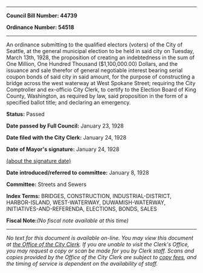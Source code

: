 

********

**Council Bill Number: 44739**
   
**Ordinance Number: 54518**
********

 An ordinance submitting to the qualified electors (voters) of the City of Seattle, at the general municipal election to be held in said city on Tuesday, March 13th, 1928, the proposition of creating an indebtedness in the sum of One Million, One Hundred Thousand ($1,100,000.00) Dollars, and the issuance and sale therefor of general negotiable interest bearing serial coupon bonds of said city in said amount, for the purpose of constructing a bridge across the west waterway at West Spokane Street; requiring the City Comptroller and ex-officio City Clerk, to certify to the Election Board of King County, Washington, as required by law, said proposition in the form of a specified ballot title; and declaring an emergency.

**Status:** Passed
   
**Date passed by Full Council:** January 23, 1928
   
**Date filed with the City Clerk:** January 24, 1928
   
**Date of Mayor's signature:** January 24, 1928
   
[(about the signature date)](/~public/approvaldate.htm)
   
   
   
**Date introduced/referred to committee:** January 8, 1928
   
**Committee:** Streets and Sewers
   
   
**Index Terms:** BRIDGES, CONSTRUCTION, INDUSTRIAL-DISTRICT, HARBOR-ISLAND, WEST-WATERWAY, DUWAMISH-WATERWAY, INITIATIVES-AND-REFERENDA, ELECTIONS, BONDS, SALES

**Fiscal Note:**_(No fiscal note available at this time)_
********

_No text for this document is available on-line. You may view this document at [the Office of the City Clerk](http://www.seattle.gov/leg/clerk/contactUs.htm). If you are unable to visit the Clerk's Office, you may request a copy or scan be made for you by Clerk staff. Scans and copies provided by the Office of the City Clerk are subject to [copy fees](http://clerk.seattle.gov/~public/clerkfees.htm), and the timing of service is dependent on the availability of staff._

